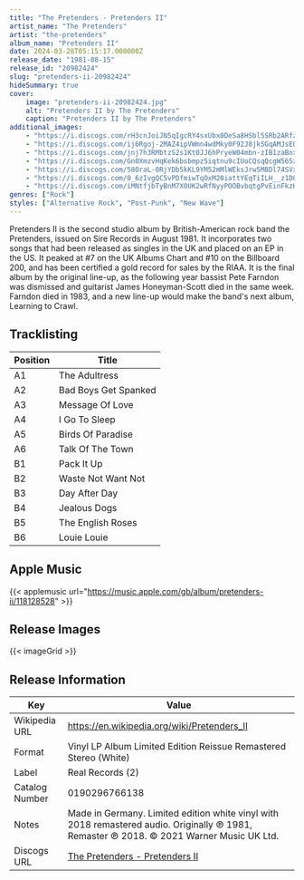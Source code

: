 ```yaml
---
title: "The Pretenders - Pretenders II"
artist_name: "The Pretenders"
artist: "the-pretenders"
album_name: "Pretenders II"
date: 2024-03-28T05:15:17.000000Z
release_date: "1981-08-15"
release_id: "20982424"
slug: "pretenders-ii-20982424"
hideSummary: true
cover:
    image: "pretenders-ii-20982424.jpg"
    alt: "Pretenders II by The Pretenders"
    caption: "Pretenders II by The Pretenders"
additional_images:
    - "https://i.discogs.com/rH3cnJoiJN5qIgcRY4sxUbx0DeSa8HSbl5SRb2ARfzc/rs:fit/g:sm/q:90/h:552/w:539/czM6Ly9kaXNjb2dz/LWRhdGFiYXNlLWlt/YWdlcy9SLTIwOTgy/NDI0LTE2NTA3NjQz/MTEtODMzMC5qcGVn.jpeg"
    - "https://i.discogs.com/ij6Rgoj-2MAZ4ipVWmn4wdMky0F92J8jkSGqAMJsEQ8/rs:fit/g:sm/q:90/h:574/w:579/czM6Ly9kaXNjb2dz/LWRhdGFiYXNlLWlt/YWdlcy9SLTIwOTgy/NDI0LTE2NTA3NjQz/MDQtODg3MS5qcGVn.jpeg"
    - "https://i.discogs.com/jnj7h3RMbtzS2s1Kt0JJ6hPryeW04mbn-zIB1zaBnxQ/rs:fit/g:sm/q:90/h:600/w:595/czM6Ly9kaXNjb2dz/LWRhdGFiYXNlLWlt/YWdlcy9SLTIwOTgy/NDI0LTE2MzcxMjE2/OTYtMzY2My5qcGVn.jpeg"
    - "https://i.discogs.com/Gn0XmzvHqKek6bsbmpz5iqtnu9cIUoCQsqQcgW565zo/rs:fit/g:sm/q:90/h:532/w:600/czM6Ly9kaXNjb2dz/LWRhdGFiYXNlLWlt/YWdlcy9SLTIwOTgy/NDI0LTE2MzcxMjE3/NzctMzgyMy5qcGVn.jpeg"
    - "https://i.discogs.com/58OraL-0RjYDb5kKL9YM52mMlWEksJrw5M8Dl74SVxA/rs:fit/g:sm/q:90/h:567/w:600/czM6Ly9kaXNjb2dz/LWRhdGFiYXNlLWlt/YWdlcy9SLTIwOTgy/NDI0LTE2MzcxMjE3/NzQtODY1MS5qcGVn.jpeg"
    - "https://i.discogs.com/0_6zIvgQC5vPDfmiwTqOxM20iattYEqTiILH__z1DOI/rs:fit/g:sm/q:90/h:582/w:600/czM6Ly9kaXNjb2dz/LWRhdGFiYXNlLWlt/YWdlcy9SLTIwOTgy/NDI0LTE2MzcxMjUw/MDktNzc2MC5qcGVn.jpeg"
    - "https://i.discogs.com/iMNtfjbTyBnM7X0UK2wRfNyyPOOBvbqtgPvEinFkzHk/rs:fit/g:sm/q:90/h:583/w:600/czM6Ly9kaXNjb2dz/LWRhdGFiYXNlLWlt/YWdlcy9SLTIwOTgy/NDI0LTE2MzcxMjQ5/OTItODc1Ni5qcGVn.jpeg"
genres: ["Rock"]
styles: ["Alternative Rock", "Post-Punk", "New Wave"]
---
```


Pretenders II is the second studio album by British-American rock band the Pretenders, issued on Sire Records in August 1981. It incorporates two songs that had been released as singles in the UK and placed on an EP in the US. It peaked at #7 on the UK Albums Chart and #10 on the Billboard 200, and has been certified a gold record for sales by the RIAA. It is the final album by the original line-up, as the following year bassist Pete Farndon was dismissed and guitarist James Honeyman-Scott died in the same week. Farndon died in 1983, and a new line-up would make the band's next album, Learning to Crawl.


        
        
    


## Tracklisting
| Position | Title |
|----------|--------|
| A1 | The Adultress |
| A2 | Bad Boys Get Spanked |
| A3 | Message Of Love |
| A4 | I Go To Sleep |
| A5 | Birds Of Paradise |
| A6 | Talk Of The Town |
| B1 | Pack It Up |
| B2 | Waste Not Want Not |
| B3 | Day After Day |
| B4 | Jealous Dogs |
| B5 | The English Roses |
| B6 | Louie Louie |


## Apple Music
{{< applemusic url="https://music.apple.com/gb/album/pretenders-ii/118128528" >}}<br>



## Release Images
{{< imageGrid >}}

## Release Information
|  Key           | Value                                                |
| ---------------| ---------------------------------------------------- |
| Wikipedia URL | https://en.wikipedia.org/wiki/Pretenders_II |
| Format         | Vinyl LP Album Limited Edition Reissue Remastered Stereo (White) |
| Label          | Real Records (2) |
| Catalog Number | 0190296766138 |
| Notes | Made in Germany. Limited edition white vinyl with 2018 remastered audio.  Originally ℗ 1981, Remaster ℗ 2018. © 2021 Warner Music UK Ltd.  |
| Discogs URL    | [The Pretenders - Pretenders II](https://www.discogs.com/release/20982424-Pretenders-Pretenders-II) |
